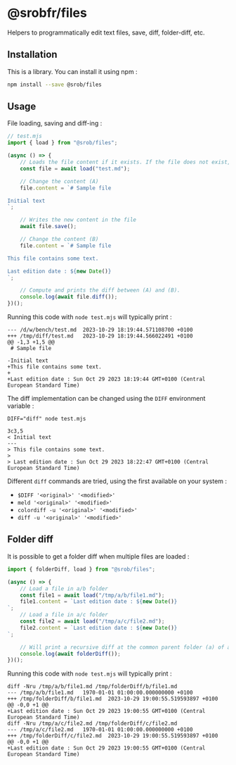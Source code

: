 # @srobfr/files

Helpers to programmatically edit text files, save, diff, folder-diff, etc.

## Installation

This is a library. You can install it using npm :

```sh
npm install --save @srob/files
```

## Usage

File loading, saving and diff-ing :

```js
// test.mjs
import { load } from "@srob/files";

(async () => {
    // Loads the file content if it exists. If the file does not exist, file.content will be null.
    const file = await load("test.md");

    // Change the content (A)
    file.content = `# Sample file

Initial text
`;

    // Writes the new content in the file
    await file.save();

    // Change the content (B)
    file.content = `# Sample file

This file contains some text.

Last edition date : ${new Date()}
`;

    // Compute and prints the diff between (A) and (B).
    console.log(await file.diff());
})();
```

Running this code with `node test.mjs` will typically print :

```
--- /d/w/bench/test.md	2023-10-29 18:19:44.571108700 +0100
+++ /tmp/diff/test.md	2023-10-29 18:19:44.566022491 +0100
@@ -1,3 +1,5 @@
 # Sample file
 
-Initial text
+This file contains some text.
+
+Last edition date : Sun Oct 29 2023 18:19:44 GMT+0100 (Central European Standard Time)
```

The diff implementation can be changed using the `DIFF` environment variable :

`DIFF="diff" node test.mjs`

```
3c3,5
< Initial text
---
> This file contains some text.
> 
> Last edition date : Sun Oct 29 2023 18:22:47 GMT+0100 (Central European Standard Time)
```

Different `diff` commands are tried, using the first available on your system :

- `$DIFF '<original>' '<modified>'`
- `meld '<original>' '<modified>'`
- `colordiff -u '<original>' '<modified>'`
- `diff -u '<original>' '<modified>'`

## Folder diff

It is possible to get a folder diff when multiple files are loaded :

```js
import { folderDiff, load } from "@srob/files";

(async () => {
    // Load a file in a/b folder
    const file1 = await load("/tmp/a/b/file1.md");
    file1.content = `Last edition date : ${new Date()}
`;
    // Load a file in a/c folder
    const file2 = await load("/tmp/a/c/file2.md");
    file2.content = `Last edition date : ${new Date()}
`;

    // Will print a recursive diff at the common parent folder (a) of all the loaded files
    console.log(await folderDiff());
})();
```

Running this code with `node test.mjs` will typically print :

```
diff -Nru /tmp/a/b/file1.md /tmp/folderDiff/b/file1.md
--- /tmp/a/b/file1.md	1970-01-01 01:00:00.000000000 +0100
+++ /tmp/folderDiff/b/file1.md	2023-10-29 19:00:55.519593897 +0100
@@ -0,0 +1 @@
+Last edition date : Sun Oct 29 2023 19:00:55 GMT+0100 (Central European Standard Time)
diff -Nru /tmp/a/c/file2.md /tmp/folderDiff/c/file2.md
--- /tmp/a/c/file2.md	1970-01-01 01:00:00.000000000 +0100
+++ /tmp/folderDiff/c/file2.md	2023-10-29 19:00:55.519593897 +0100
@@ -0,0 +1 @@
+Last edition date : Sun Oct 29 2023 19:00:55 GMT+0100 (Central European Standard Time)
```
